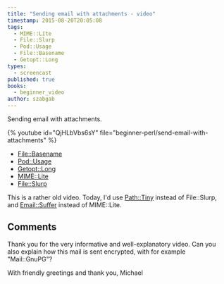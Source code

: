 ```yaml
---
title: "Sending email with attachments - video"
timestamp: 2015-08-20T20:05:08
tags:
  - MIME::Lite
  - File::Slurp
  - Pod::Usage
  - File::Basename
  - Getopt::Long
types:
  - screencast
published: true
books:
  - beginner_video
author: szabgab
---
```



Sending email with attachments.


{% youtube id="QjHLbVbs6sY" file="beginner-perl/send-email-with-attachments" %}

* [File::Basename](https://metacpan.org/pod/File::Basename)
* [Pod::Usage](https://metacpan.org/pod/Pod::Usage)
* [Getopt::Long](https://metacpan.org/pod/Getopt::Long)
* [MIME::Lite](https://metacpan.org/pod/MIME::Lite)
* [File::Slurp](https://metacpan.org/pod/File::Slurp)

This is a rather old video. Today, I'd  use
[Path::Tiny](https://metacpan.org/pod/Path::Tiny) instead of File::Slurp,
and
[Email::Suffer](https://metacpan.org/pod/Email::Stuffer) instead of MIME::Lite.


## Comments

Thank you for the very informative and well-explanatory video. Can you also explain how this mail is sent encrypted, with for example "Mail::GnuPG"?

With friendly greetings and thank you,
Michael
